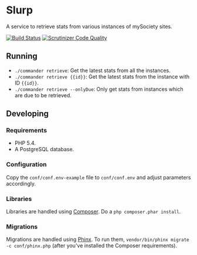 # Slurp

A service to retrieve stats from various instances of mySociety sites.

[![Build Status](https://scrutinizer-ci.com/g/mysociety/slurp/badges/build.png?b=master)](https://scrutinizer-ci.com/g/mysociety/slurp/build-status/master)
[![Scrutinizer Code Quality](https://scrutinizer-ci.com/g/mysociety/slurp/badges/quality-score.png?b=master)](https://scrutinizer-ci.com/g/mysociety/slurp/?branch=master)

## Running

* `./commander retrieve`: Get the latest stats from all the instances.
* `./commander retrieve {{id}}`: Get the latest stats from the instance with ID `{{id}}`.
* `./commander retrieve --onlyDue`: Only get stats from instances which are due to be retrieved.

## Developing

### Requirements

* PHP 5.4.
* A PostgreSQL database.

### Configuration

Copy the `conf/conf.env-example` file to `conf/conf.env` and adjust parameters accordingly.

### Libraries

Libraries are handled using [Composer](https://getcomposer.org/). Do a `php composer.phar install`.

### Migrations

Migrations are handled using [Phinx](https://phinx.org/). To run them, `vendor/bin/phinx migrate -c conf/phinx.php` (after you've installed the Composer requirements).
